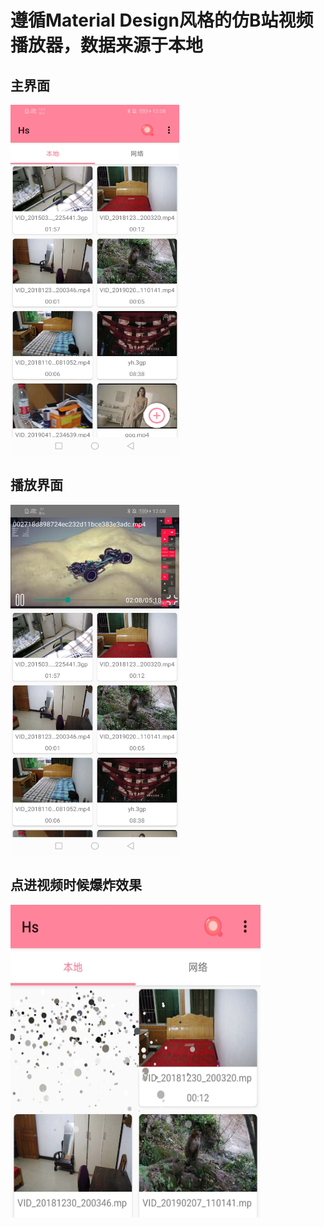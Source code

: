 遵循Material Design风格的仿B站视频播放器，数据来源于本地
======
主界面
------

<img src="https://github.com/bfyjr/MediaTest2-master-master/blob/master/screen/%E4%B8%BB%E7%95%8C%E9%9D%A2.jpg" width="270" height="560" alt="播放器"/><br/>

播放界面
------
<img src="https://github.com/bfyjr/MediaTest2-master-master/blob/master/screen/%E6%92%AD%E6%94%BE%E7%95%8C%E9%9D%A2.jpg"  width="270" height="560" alt="播放器"/><br/>

点进视频时候爆炸效果
------

<img src="https://github.com/bfyjr/MediaTest2-master-master/blob/master/screen/爆炸.jpg"  width="400" height="500" alt="播放器"/><br/>

